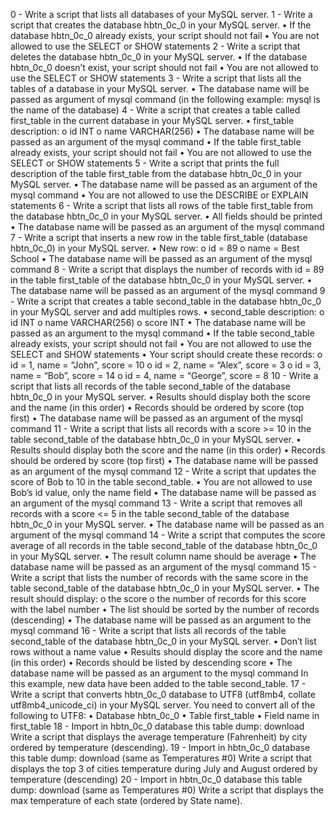 0 - Write a script that lists all databases of your MySQL server.
1 - Write a script that creates the database hbtn_0c_0 in your MySQL server.
•	If the database hbtn_0c_0 already exists, your script should not fail
•	You are not allowed to use the SELECT or SHOW statements
2 - Write a script that deletes the database hbtn_0c_0 in your MySQL server.
•	If the database hbtn_0c_0 doesn’t exist, your script should not fail
•	You are not allowed to use the SELECT or SHOW statements
3 - Write a script that lists all the tables of a database in your MySQL server.
•	The database name will be passed as argument of mysql command (in the following example: mysql is the name of the database)
4 - Write a script that creates a table called first_table in the current database in your MySQL server.
•	first_table description:
o	id INT
o	name VARCHAR(256)
•	The database name will be passed as an argument of the mysql command
•	If the table first_table already exists, your script should not fail
•	You are not allowed to use the SELECT or SHOW statements
5 - Write a script that prints the full description of the table first_table from the database hbtn_0c_0 in your MySQL server.
•	The database name will be passed as an argument of the mysql command
•	You are not allowed to use the DESCRIBE or EXPLAIN statements
6 - Write a script that lists all rows of the table first_table from the database hbtn_0c_0 in your MySQL server.
•	All fields should be printed
•	The database name will be passed as an argument of the mysql command
7 - Write a script that inserts a new row in the table first_table (database hbtn_0c_0) in your MySQL server.
•	New row:
o	id = 89
o	name = Best School
•	The database name will be passed as an argument of the mysql command
8 - Write a script that displays the number of records with id = 89 in the table first_table of the database hbtn_0c_0 in your MySQL server.
•	The database name will be passed as an argument of the mysql command
9 - Write a script that creates a table second_table in the database hbtn_0c_0 in your MySQL server and add multiples rows.
•	second_table description:
o	id INT
o	name VARCHAR(256)
o	score INT
•	The database name will be passed as an argument to the mysql command
•	If the table second_table already exists, your script should not fail
•	You are not allowed to use the SELECT and SHOW statements
•	Your script should create these records:
o	id = 1, name = “John”, score = 10
o	id = 2, name = “Alex”, score = 3
o	id = 3, name = “Bob”, score = 14
o	id = 4, name = “George”, score = 8
10 - Write a script that lists all records of the table second_table of the database hbtn_0c_0 in your MySQL server.
•	Results should display both the score and the name (in this order)
•	Records should be ordered by score (top first)
•	The database name will be passed as an argument of the mysql command
11 - Write a script that lists all records with a score >= 10 in the table second_table of the database hbtn_0c_0 in your MySQL server.
•	Results should display both the score and the name (in this order)
•	Records should be ordered by score (top first)
•	The database name will be passed as an argument of the mysql command
12 - Write a script that updates the score of Bob to 10 in the table second_table.
•	You are not allowed to use Bob’s id value, only the name field
•	The database name will be passed as an argument of the mysql command
13 - Write a script that removes all records with a score <= 5 in the table second_table of the database hbtn_0c_0 in your MySQL server.
•	The database name will be passed as an argument of the mysql command
14 - Write a script that computes the score average of all records in the table second_table of the database hbtn_0c_0 in your MySQL server.
•	The result column name should be average
•	The database name will be passed as an argument of the mysql command
15 - Write a script that lists the number of records with the same score in the table second_table of the database hbtn_0c_0 in your MySQL server.
•	The result should display:
o	the score
o	the number of records for this score with the label number
•	The list should be sorted by the number of records (descending)
•	The database name will be passed as an argument to the mysql command
16 - Write a script that lists all records of the table second_table of the database hbtn_0c_0 in your MySQL server.
•	Don’t list rows without a name value
•	Results should display the score and the name (in this order)
•	Records should be listed by descending score
•	The database name will be passed as an argument to the mysql command
In this example, new data have been added to the table second_table.
17 - Write a script that converts hbtn_0c_0 database to UTF8 (utf8mb4, collate utf8mb4_unicode_ci) in your MySQL server.
You need to convert all of the following to UTF8:
•	Database hbtn_0c_0
•	Table first_table
•	Field name in first_table
18 - Import in hbtn_0c_0 database this table dump: download
Write a script that displays the average temperature (Fahrenheit) by city ordered by temperature (descending).
19 - Import in hbtn_0c_0 database this table dump: download (same as Temperatures #0)
Write a script that displays the top 3 of cities temperature during July and August ordered by temperature (descending)
20 - Import in hbtn_0c_0 database this table dump: download (same as Temperatures #0)
Write a script that displays the max temperature of each state (ordered by State name).
